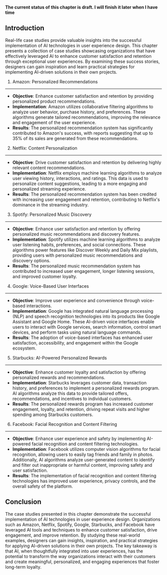 **The current status of this chapter is draft. I will finish it later when I have time**

Introduction
------------

Real-life case studies provide valuable insights into the successful implementation of AI technologies in user experience design. This chapter presents a collection of case studies showcasing organizations that have effectively leveraged AI to enhance customer satisfaction and retention through exceptional user experiences. By examining these success stories, designers can gain inspiration and learn practical strategies for implementing AI-driven solutions in their own projects.

1. Amazon: Personalized Recommendations
---------------------------------------

* **Objective**: Enhance customer satisfaction and retention by providing personalized product recommendations.
* **Implementation**: Amazon utilizes collaborative filtering algorithms to analyze user behavior, purchase history, and preferences. These algorithms generate tailored recommendations, improving the relevance and engagement of the user experience.
* **Results**: The personalized recommendation system has significantly contributed to Amazon's success, with reports suggesting that up to 35% of its sales are generated from these recommendations.

2. Netflix: Content Personalization
-----------------------------------

* **Objective**: Drive customer satisfaction and retention by delivering highly relevant content recommendations.
* **Implementation**: Netflix employs machine learning algorithms to analyze user viewing history, interactions, and ratings. This data is used to personalize content suggestions, leading to a more engaging and personalized streaming experience.
* **Results**: The personalized recommendation system has been credited with increasing user engagement and retention, contributing to Netflix's dominance in the streaming industry.

3. Spotify: Personalized Music Discovery
----------------------------------------

* **Objective**: Enhance user satisfaction and retention by offering personalized music recommendations and discovery features.
* **Implementation**: Spotify utilizes machine learning algorithms to analyze user listening habits, preferences, and social connections. These algorithms power features like Discover Weekly and Daily Mix playlists, providing users with personalized music recommendations and discovery options.
* **Results**: The personalized music recommendation system has contributed to increased user engagement, longer listening sessions, and improved customer loyalty.

4. Google: Voice-Based User Interfaces
--------------------------------------

* **Objective**: Improve user experience and convenience through voice-based interactions.
* **Implementation**: Google has integrated natural language processing (NLP) and speech recognition technologies into its products like Google Assistant and Google Home. These AI-driven voice interfaces enable users to interact with Google services, search information, control smart devices, and perform tasks using natural language commands.
* **Results**: The adoption of voice-based interfaces has enhanced user satisfaction, accessibility, and engagement within the Google ecosystem.

5. Starbucks: AI-Powered Personalized Rewards
---------------------------------------------

* **Objective**: Enhance customer loyalty and satisfaction by offering personalized rewards and recommendations.
* **Implementation**: Starbucks leverages customer data, transaction history, and preferences to implement a personalized rewards program. AI algorithms analyze this data to provide tailored offers, recommendations, and incentives to individual customers.
* **Results**: The personalized rewards program has increased customer engagement, loyalty, and retention, driving repeat visits and higher spending among Starbucks customers.

6. Facebook: Facial Recognition and Content Filtering
-----------------------------------------------------

* **Objective**: Enhance user experience and safety by implementing AI-powered facial recognition and content filtering technologies.
* **Implementation**: Facebook utilizes computer vision algorithms for facial recognition, allowing users to easily tag friends and family in photos. Additionally, AI algorithms analyze user-generated content to identify and filter out inappropriate or harmful content, improving safety and user satisfaction.
* **Results**: The implementation of facial recognition and content filtering technologies has improved user experience, privacy controls, and the overall safety of the platform.

Conclusion
----------

The case studies presented in this chapter demonstrate the successful implementation of AI technologies in user experience design. Organizations such as Amazon, Netflix, Spotify, Google, Starbucks, and Facebook have leveraged AI tools and techniques to enhance customer satisfaction, drive engagement, and improve retention. By studying these real-world examples, designers can gain insights, inspiration, and practical strategies for applying AI-driven solutions in their own projects. The key takeaway is that AI, when thoughtfully integrated into user experiences, has the potential to transform the way organizations interact with their customers and create meaningful, personalized, and engaging experiences that foster long-term loyalty.

